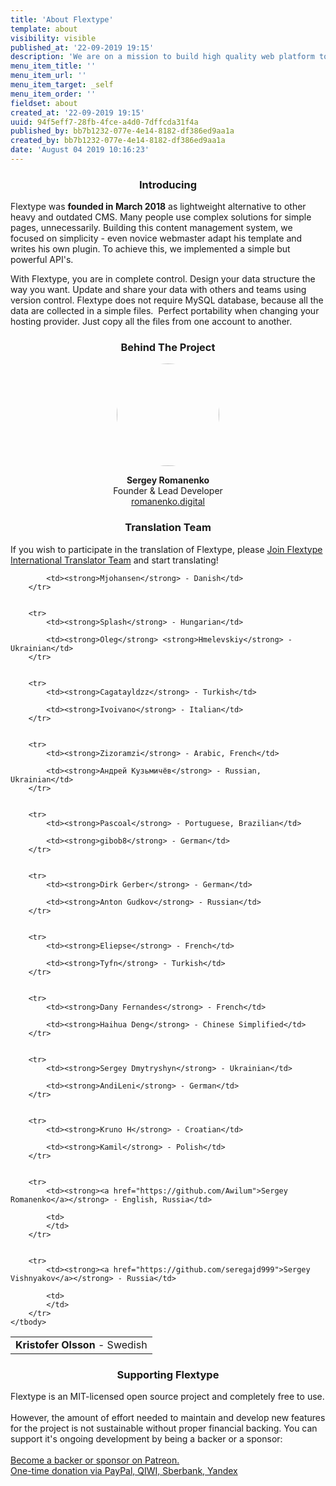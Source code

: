```yaml
---
title: 'About Flextype'
template: about
visibility: visible
published_at: '22-09-2019 19:15'
description: 'We are on a mission to build high quality web platform to develop fast, flexible, easier to manage websites with Flextype!'
menu_item_title: ''
menu_item_url: ''
menu_item_target: _self
menu_item_order: ''
fieldset: about
created_at: '22-09-2019 19:15'
uuid: 94f5eff7-28fb-4fce-a4d0-7dffcda31f4a
published_by: bb7b1232-077e-4e14-8182-df386ed9aa1a
created_by: bb7b1232-077e-4e14-8182-df386ed9aa1a
date: 'August 04 2019 10:16:23'
---
```


<h3 class="h3" style="text-align: center;">Introducing</h3>

<p>Flextype was <strong>founded in March 2018</strong> as lightweight alternative to other heavy and outdated CMS. Many people use complex solutions for simple pages, unnecessarily. Building this content management system, we focused on simplicity - even novice webmaster adapt his template and writes his own plugin. To achieve this, we implemented a simple but powerful API's.</p>

<p>With Flextype, you are in complete control. Design your data structure the way you want. Update and share your data with others and teams using version control. Flextype does not require MySQL database, because all the data are collected in a simple files. &nbsp;Perfect portability when changing your hosting provider. Just copy all the files from one account to another.&nbsp;</p>

<h3 class="h3" style="text-align: center;">Behind The Project</h3>

<p style="text-align:center;">
  <img alt="" src="https://avatars0.githubusercontent.com/u/477114?s=460&v=4" style="border-radius:50%; width: 164px;" /><br />
</p>

<p style="text-align:center;">
  <strong>Sergey Romanenko</strong><br /> Founder & Lead Developer<br />
<a href="http://romanenko.digital">romanenko.digital</a></p>

<h3 class="h3" style="text-align: center;">Translation Team</h3>

<p>If you wish to participate in the translation of Flextype, please <a href="https://crowdin.com/project/flextype/invite">Join Flextype International Translator Team</a> and start translating!</p>

<table class="table">
    <tbody>
        <tr>
            <td><strong>Kristofer Olsson</strong> - Swedish</td>

            <td><strong>Mjohansen</strong> - Danish</td>
        </tr>


        <tr>
            <td><strong>Splash</strong> - Hungarian</td>

            <td><strong>Oleg</strong> <strong>Hmelevskiy</strong> - Ukrainian</td>
        </tr>


        <tr>
            <td><strong>Cagatayldzz</strong> - Turkish</td>

            <td><strong>Ivoivano</strong> - Italian</td>
        </tr>


        <tr>
            <td><strong>Zizoramzi</strong> - Arabic, French</td>

            <td><strong>Андрей Кузьмичёв</strong> - Russian, Ukrainian</td>
        </tr>


        <tr>
            <td><strong>Pascoal</strong> - Portuguese, Brazilian</td>

            <td><strong>gibob8</strong> - German</td>
        </tr>


        <tr>
            <td><strong>Dirk Gerber</strong> - German</td>

            <td><strong>Anton Gudkov</strong> - Russian</td>
        </tr>


        <tr>
            <td><strong>Eliepse</strong> - French</td>

            <td><strong>Tyfn</strong> - Turkish</td>
        </tr>


        <tr>
            <td><strong>Dany Fernandes</strong> - French</td>

            <td><strong>Haihua Deng</strong> - Chinese Simplified</td>
        </tr>


        <tr>
            <td><strong>Sergey Dmytryshyn</strong> - Ukrainian</td>

            <td><strong>AndiLeni</strong> - German</td>
        </tr>


        <tr>
            <td><strong>Kruno H</strong> - Croatian</td>

            <td><strong>Kamil</strong> - Polish</td>
        </tr>


        <tr>
            <td><strong><a href="https://github.com/Awilum">Sergey Romanenko</a></strong> - English, Russia</td>

            <td>
            </td>
        </tr>


        <tr>
            <td><strong><a href="https://github.com/seregajd999">Sergey Vishnyakov</a></strong> - Russia</td>

            <td>
            </td>
        </tr>
    </tbody>
</table>

<h3 class="h3" style="text-align: center;">Supporting Flextype</h3>

<p>
  Flextype is an MIT-licensed open source project and completely free to use.<br /> <br /> However, the amount of effort needed to maintain and develop new features for the project is not sustainable without proper financial backing. You can support it's ongoing development by being a backer or a sponsor:<br /> <br />
<a href="https://www.patreon.com/awilum">Become a backer or sponsor on Patreon.</a><br />
<a href="http://flextype.org/en/one-time-donation">One-time donation via PayPal, QIWI, Sberbank, Yandex</a>




</p>